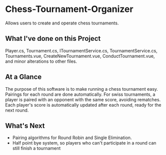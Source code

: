 # Chess-Tournament-Organizer
Allows users to create and operate chess tournaments.

## What I've done on this Project
Player.cs, Tournament.cs, ITournamentService.cs, TournamentService.cs, Tournaments.vue, CreateNewTournament.vue, ConductTournament.vue, and minor alterations to other files.

## At a Glance
The purpose of this software is to make running a chess tournament easy. Pairings for each round are done automatically. For swiss tournaments, a player is paired with an opponent with the same score, avoiding rematches. Each player's score is automatically updated after each round, ready for the next round.

## What's Next
- Pairing algorithms for Round Robin and Single Elimination.
- Half point bye system, so players who can't participate in a round can still finish a tournament
